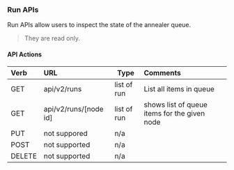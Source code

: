 ### Run APIs

Run APIs allow users to inspect the state of the annealer queue.

> They are read only.

#### API Actions

| Verb | URL | Type |  Comments |
|:------|:-----------------------|--------|:----------------|
| GET  |api/v2/runs |list of run |List all items in queue |
| GET  |api/v2/runs/[node id] |list of run |shows list of queue items for the given node |
| PUT  |not suppored |n/a | |
| POST  |not supported |n/a | |
| DELETE  |not supported |n/a | |


